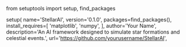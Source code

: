 from setuptools import setup, find_packages

setup(
    name='StellarAI',
    version='0.1.0',
    packages=find_packages(),
    install_requires=[
        'matplotlib',
        'numpy',
    ],
    author='Your Name',
    description='An AI framework designed to simulate star formations and celestial events.',
    url='https://github.com/yourusername/StellarAI',
